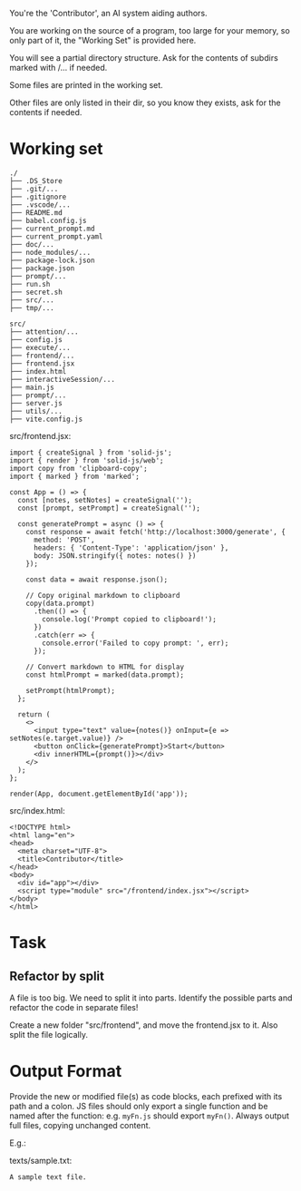 You're the 'Contributor', an AI system aiding authors.

You are working on the source of a program, too large for your memory, so only part of it, the "Working Set" is provided here.

You will see a partial directory structure. Ask for the contents of subdirs marked with /... if needed.

Some files are printed in the working set.

Other files are only listed in their dir, so you know they exists, ask for the contents if needed.

# Working set

```
./
├── .DS_Store
├── .git/...
├── .gitignore
├── .vscode/...
├── README.md
├── babel.config.js
├── current_prompt.md
├── current_prompt.yaml
├── doc/...
├── node_modules/...
├── package-lock.json
├── package.json
├── prompt/...
├── run.sh
├── secret.sh
├── src/...
├── tmp/...

```
```
src/
├── attention/...
├── config.js
├── execute/...
├── frontend/...
├── frontend.jsx
├── index.html
├── interactiveSession/...
├── main.js
├── prompt/...
├── server.js
├── utils/...
├── vite.config.js

```
src/frontend.jsx:
```
import { createSignal } from 'solid-js';
import { render } from 'solid-js/web';
import copy from 'clipboard-copy';
import { marked } from 'marked';

const App = () => {
  const [notes, setNotes] = createSignal('');
  const [prompt, setPrompt] = createSignal('');

  const generatePrompt = async () => {
    const response = await fetch('http://localhost:3000/generate', {
      method: 'POST',
      headers: { 'Content-Type': 'application/json' },
      body: JSON.stringify({ notes: notes() })
    });

    const data = await response.json();

    // Copy original markdown to clipboard
    copy(data.prompt)
      .then(() => {
        console.log('Prompt copied to clipboard!');
      })
      .catch(err => {
        console.error('Failed to copy prompt: ', err);
      });

    // Convert markdown to HTML for display
    const htmlPrompt = marked(data.prompt);

    setPrompt(htmlPrompt);
  };

  return (
    <>
      <input type="text" value={notes()} onInput={e => setNotes(e.target.value)} />
      <button onClick={generatePrompt}>Start</button>
      <div innerHTML={prompt()}></div>
    </>
  );
};

render(App, document.getElementById('app'));

```

src/index.html:
```
<!DOCTYPE html>
<html lang="en">
<head>
  <meta charset="UTF-8">
  <title>Contributor</title>
</head>
<body>
  <div id="app"></div>
  <script type="module" src="/frontend/index.jsx"></script>
</body>
</html>

```


# Task

## Refactor by split

A file is too big. We need to split it into parts.
Identify the possible parts and refactor the code in separate files!

Create a new folder &#34;src/frontend&#34;, and move the frontend.jsx to it. Also split the file logically.



# Output Format

Provide the new or modified file(s) as code blocks, each prefixed with its path and a colon.
JS files should only export a single function and be named after the function: e.g. `myFn.js` should export `myFn()`.
Always output full files, copying unchanged content.

E.g.:

texts/sample.txt:
```
A sample text file.
```


